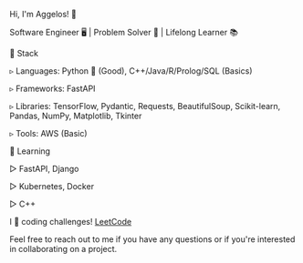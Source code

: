 Hi, I'm Aggelos! 👋

Software Engineer 🖥️ | Problem Solver 🧩 | Lifelong Learner 📚

🔧 Stack

▹ Languages: Python 🐍 (Good), C++/Java/R/Prolog/SQL (Basics)

▹ Frameworks: FastAPI

▹ Libraries: TensorFlow, Pydantic, Requests, BeautifulSoup, Scikit-learn, Pandas, NumPy, Matplotlib, Tkinter

▹ Tools: AWS (Basic)

🌱 Learning

▻ FastAPI, Django

▻ Kubernetes, Docker

▻ C++


I 💙 coding challenges! <a href="https://leetcode.com/papaggalos/">LeetCode</a>

Feel free to reach out to me if you have any questions or if you're interested in collaborating on a project.
